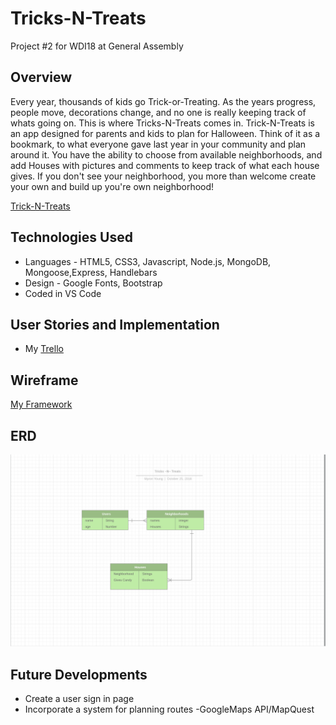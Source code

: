 # Tricks-N-Treats

Project #2 for WDI18 at General Assembly

## Overview

Every year, thousands of kids go Trick-or-Treating. As the years progress, people move, decorations change, and no one is really keeping track of whats going on. This is where Tricks-N-Treats comes in. Trick-N-Treats is an app designed for parents and kids to plan for Halloween. Think of it as a bookmark, to what everyone gave last year in your community and plan around it. You have the ability to choose from available neighborhoods, and add Houses with pictures and comments to keep track of what each house gives. If you don't see your neighborhood, you more than welcome create your own and build up you're own neighborhood!

[Trick-N-Treats](https://evening-taiga-12720.herokuapp.com/)

## Technologies Used

- Languages - HTML5, CSS3, Javascript, Node.js, MongoDB, Mongoose,Express, Handlebars
- Design - Google Fonts, Bootstrap
- Coded in VS Code

## User Stories and Implementation

- My [Trello](https://trello.com/b/H4uyuFSz/tricks-n-treatz)


## Wireframe

[My Framework](https://www.figma.com/file/ZibUZv37BiOXL1itDsIFR8KX/TricksNTreats?node-id=0%3A1)

## ERD
![ERD](public/images/ERD.png)

## Future Developments

- Create a user sign in page
- Incorporate a system for planning routes
-GoogleMaps API/MapQuest
